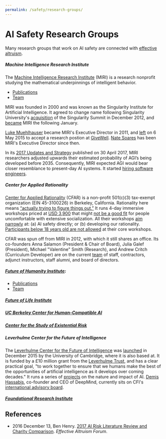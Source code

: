 ```yaml
---
permalink: /safety/research-groups/
---
```

# AI Safety Research Groups

Many research groups that work on AI safety are connected with [effective altruism](http://realai.org/safety/effective-altruism/).

##### Machine Intelligence Research Institute

The [Machine Intelligence Research Institute](https://intelligence.org/) (MIRI) is a research nonprofit studying the mathematical underpinnings of intelligent behavior.

* [Publications](https://intelligence.org/all-publications/)
* [Team](https://intelligence.org/team/)

MIRI was founded in 2000 and was known as the Singularity Institute for Artificial Intelligence. It agreed to change name following Singularity University's [acquisition](http://singularityu.org/2012/12/09/singularity-university-acquires-the-singularity-summit/) of the Singularity Summit in December 2012, and [became](https://intelligence.org/2013/01/30/we-are-now-the-machine-intelligence-research-institute-miri/) MIRI the following January.

[Luke Muehlhauser](http://lukemuehlhauser.com/) became MIRI's Executive Director in 2011, and [left](https://intelligence.org/2015/05/06/a-fond-farewell-and-a-new-executive-director/) on 6 May 2015 to accept a research postion at [GiveWell](http://realai.org/safety/effective-altruism/#givewell-good-ventures-and-the-open-philanthropy-project). [Nate Soares](http://so8r.es/) has been MIRI's Executive Director since then.

In its [2017 Updates and Strategy](https://intelligence.org/2017/04/30/2017-updates-and-strategy/) published on 30 April 2017, MIRI researchers adjusted upwards their estimated probability of AGI’s being developed before 2035. Consequently, MIRI expected AGI would bear closer resemblance to present-day AI systems. It started [hiring software engineers](https://intelligence.org/2017/04/30/software-engineer-internship-staff-openings/).

##### Center for Applied Rationality

[Center for Applied Rationality](http://rationality.org/) (CFAR) is a non-profit 501(c)(3) tax-exempt organization (EIN 45-3100226) in Berkeley, California. Rationality here means [“actually trying to figure things out.”](http://rationality.org/about/mission) It runs 4-day immersive workshops priced at [USD 3,900](http://rationality.org/workshops/faq#what-is-the-price-of-the-workshop) that might [not be a good fit](http://rationality.org/workshops/faq#who-shouldnt-attend-cfar-workshops) for people uncomfortable with extensive socialization. All their workshops [aim narrowly](http://rationality.org/about/mission#third-we-are-focused-specifically-on-existential-win-and-on-the-people-social-fabric-and-thinking-skills-that-might-most-help-with-that--we-see-ai-safety-as-especially-key-here) at: (a) AI safety directly; or (b) developing our rationality. [Participants below 18 years old are not allowed](http://rationality.org/workshops/faq#im-not-18-yet-can-i-still-attend) at their core workshops.

CFAR was spun off from MIRI in 2012, with which it still shares an office. Its co-founders Anna Salamon (President & Chair of Board), Julia Galef (President), Michael "Valentine" Smith (Research), and Andrew Critch (Curriculum Developer) are on the current [team](http://rationality.org/about/team) of staff, contractors, adjunct instructors, staff alumni, and board of directors.

##### [Future of Humanity Institute](https://www.fhi.ox.ac.uk/):

* [Publications](http://www.fhi.ox.ac.uk/publications/)
* [Team](https://www.fhi.ox.ac.uk/about/the-team/)

##### [Future of Life Institute](https://futureoflife.org/)

##### [UC Berkeley Center for Human-Compatible AI](http://humancompatible.ai/)

##### [Center for the Study of Existential Risk](http://cser.org/)

##### Leverhulme Center for the Future of Intelligence

The [Leverhulme Center for the Future of Intelligence](http://lcfi.ac.uk/) was [launched](http://www.cam.ac.uk/research/news/the-future-of-intelligence-cambridge-university-launches-new-centre-to-study-ai-and-the-future-of) in December 2015 by the University of Cambridge, where it is also based at. It is funded by a £10 million grant from the [Leverhulme Trust](https://www.leverhulme.ac.uk/), and has a clear practical goal, "to work together to ensure that we humans make the best of the opportunities of artificial intelligence as it develops over coming decades." It runs a series of [projects](http://www.lcfi.ac.uk/projects/) on the nature and impact of AI. [Demis Hassabis](http://lcfi.ac.uk/about/people/demis-hassabis/), co-founder and CEO of DeepMind, currently sits on CFI's [international advisory board](http://lcfi.ac.uk/about/people/).

##### [Foundational Research Institute](https://foundational-research.org/)

## References

* 2016 December 13, Ben Henry. [2017 AI Risk Literature Review and Charity Comparison](http://effective-altruism.com/ea/14w/2017_ai_risk_literature_review_and_charity/). *Effective Altruism Forum*.
